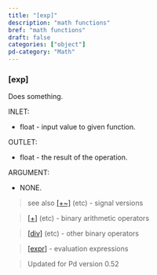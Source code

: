 ```yaml
---
title: "[exp]"
description: "math functions"
bref: "math functions"
draft: false
categories: ["object"]
pd-category: "Math"
---
```


### [exp]

Does something.

INLET:

- float - input value to given function.

OUTLET:

- float - the result of the operation.

ARGUMENT:

- NONE.
 
> see also [[+~]](../plus~) (etc) - signal versions

> [[+]](../plus) (etc) - binary arithmetic operators

> [[div]](../div) (etc) - other binary operators

> [[expr]](../expr-family) - evaluation expressions

> Updated for Pd version 0.52
 
